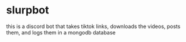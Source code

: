# slurpbot

this is a discord bot that takes tiktok links, downloads the videos,
posts them, and logs them in a mongodb database
